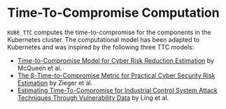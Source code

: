# Time-To-Compromise Computation

`KUBE_TTC` computes the time-to-compromise for the components in the Kubernetes cluster. The computational model has been adapted to Kubernetes and was inspired by the following three TTC models:

- [Time-to-Compromise Model for Cyber Risk Reduction Estimation](https://link.springer.com/chapter/10.1007/978-0-387-36584-8_5) by McQueen et al.
- [The β-Time-to-Compromise Metric for Practical Cyber Security Risk Estimation](https://ieeexplore.ieee.org/abstract/document/8514838) by Zieger et al.
- [Estimating Time-To-Compromise for Industrial Control System Attack Techniques Through Vulnerability Data](https://link.springer.com/article/10.1007/s42979-023-01750-z) by Ling et al.
